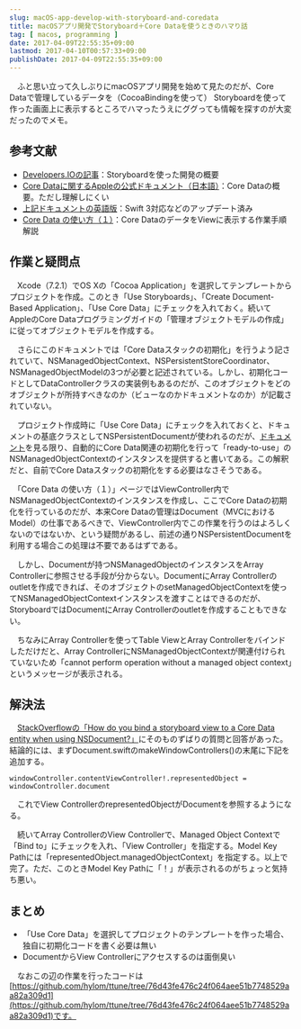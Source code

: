 ```yaml
---
slug: macOS-app-develop-with-storyboard-and-coredata
title: macOSアプリ開発でStoryboard＋Core Dataを使うときのハマり話
tag: [ macos, programming ]
date: 2017-04-09T22:55:35+09:00
lastmod: 2017-04-10T00:57:33+09:00
publishDate: 2017-04-09T22:55:35+09:00
---
```


　ふと思い立って久しぶりにmacOSアプリ開発を始めて見たのだが、Core Dataで管理しているデータを（CocoaBindingを使って） Storyboardを使って作った画面上に表示するところでハマったうえにググっても情報を探すのが大変だったのでメモ。

## 参考文献


 - [Developers.IOの記事](http://dev.classmethod.jp/smartphone/iphone/remind-storyboard/)：Storyboardを使った開発の概要
 - [Core Dataに関するAppleの公式ドキュメント（日本語）](https://developer.apple.com/jp/documentation/Cocoa/Conceptual/CoreData/index.html)：Core Dataの概要。ただし理解しにくい
 - [上記ドキュメントの英語版](https://developer.apple.com/library/content/documentation/Cocoa/Conceptual/CoreData/index.html)：Swift 3対応などのアップデート済み
 - [Core Data の使い方（１）](http://www.nashuaworks.com/KTDContens/201507101234.html)：Core DataのデータをViewに表示する作業手順解説

## 作業と疑問点


　Xcode（7.2.1）でOS Xの「Cocoa Application」を選択してテンプレートからプロジェクトを作成。このとき「Use Storyboards」、「Create Document-Based Application」、「Use Core Data」にチェックを入れておく。続いてAppleのCore Dataプログラミングガイドの「管理オブジェクトモデルの作成」に従ってオブジェクトモデルを作成する。

　さらにこのドキュメントでは「Core Dataスタックの初期化」を行うよう記されていて、NSManagedObjectContext、NSPersistentStoreCoordinator、NSManagedObjectModelの3つが必要と記述されている。しかし、初期化コードとしてDataControllerクラスの実装例もあるのだが、このオブジェクトをどのオブジェクトが所持すべきなのか（ビューなのかドキュメントなのか）が記載されていない。

　プロジェクト作成時に「Use Core Data」にチェックを入れておくと、ドキュメントの基底クラスとしてNSPersistentDocumentが使われるのだが、[ドキュメント](https://developer.apple.com/reference/appkit/nspersistentdocument)を見る限り、自動的にCore Data関連の初期化を行って「ready-to-use」のNSManagedObjectContextのインスタンスを提供すると書いてある。この解釈だと、自前でCore Dataスタックの初期化をする必要はなさそうである。

　「Core Data の使い方（１）」ページではViewController内でNSManagedObjectContextのインスタンスを作成し、ここでCore Dataの初期化を行っているのだが、本来Core Dataの管理はDocument（MVCにおけるModel）の仕事であるべきで、ViewController内でこの作業を行うのはよろしくないのではないか、という疑問があるし、前述の通りNSPersistentDocumentを利用する場合この処理は不要であるはずである。

　しかし、Documentが持つNSManagedObjectのインスタンスをArray Controllerに参照させる手段が分からない。DocumentにArray Controllerのoutletを作成できれば、そのオブジェクトのsetManagedObjectContextを使ってNSManagedObjectContextインスタンスを渡すことはできるのだが、StoryboardではDocumentにArray Controllerのoutletを作成することもできない。

　ちなみにArray Controllerを使ってTable ViewとArray Controllerをバインドしただけだと、Array ControllerにNSManagedObjectContextが関連付けられていないため「cannot perform operation without a managed object context」というメッセージが表示される。

## 解決法


　[StackOverflowの「How do you bind a storyboard view to a Core Data entity when using NSDocument?」](http://stackoverflow.com/questions/35167244/how-do-you-bind-a-storyboard-view-to-a-core-data-entity-when-using-nsdocument)にそのものずばりの質問と回答があった。結論的には、まずDocument.swiftのmakeWindowControllers()の末尾に下記を追加する。

```
windowController.contentViewController!.representedObject = windowController.document
```

　これでView ControllerのrepresentedObjectがDocumentを参照するようになる。

　続いてArray ControllerのView Controllerで、Managed Object Contextで「Bind to」にチェックを入れ、「View Controller」を指定する。Model Key Pathには「representedObject.managedObjectContext」を指定する。以上で完了。ただ、このときModel Key Pathに「！」が表示されるのがちょっと気持ち悪い。

## まとめ



 - 「Use Core Data」を選択してプロジェクトのテンプレートを作った場合、独自に初期化コードを書く必要は無い
 - DocumentからView Controllerにアクセスするのは面倒臭い

　なおこの辺の作業を行ったコードは[https://github.com/hylom/ttune/tree/76d43fe476c24f064aee51b7748529aa82a309d1](https://github.com/hylom/ttune/tree/76d43fe476c24f064aee51b7748529aa82a309d1)です。


